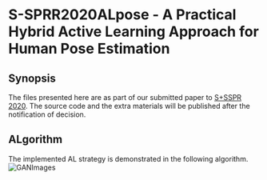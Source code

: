 # S-SPRR2020ALpose - A Practical Hybrid Active Learning Approach for Human Pose Estimation


## Synopsis

The files presented here are as part of  our submitted paper to [S+SSPR 2020](https://www.dais.unive.it/sspr2020/). The source code and the extra materials will be published after the notification of decision. 

## ALgorithm
The implemented AL strategy is demonstrated in the following algorithm.
![GANImages](figures/generated_gan_shuffle.png)

